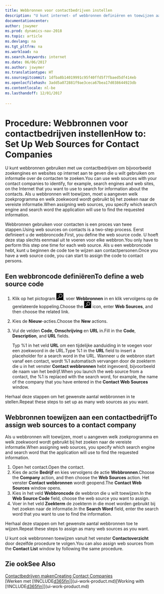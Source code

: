 ```yaml
---
title: Webbronnen voor contactbedrijven instellen
description: "U kunt internet- of webbronnen definiëren en toewijzen aan een contactbedrijf om te helpen aangeven hoe u informatie wilt zoeken over uw contacten."
documentationcenter: 
author: jswymer
ms.prod: dynamics-nav-2018
ms.topic: article
ms.devlang: na
ms.tgt_pltfrm: na
ms.workload: na
ms.search.keywords: internet
ms.date: 06/06/2017
ms.author: jswymer
ms.translationtype: HT
ms.sourcegitcommit: 1dfba8b14019991c95f40ffd5f7fbaed5df414eb
ms.openlocfilehash: 3add5a072881f9ae3ceca67bea17d038644923db
ms.contentlocale: nl-be
ms.lasthandoff: 12/01/2017

---
```

# <a name="how-to-set-up-web-sources-for-contact-companies"></a><span data-ttu-id="70bb0-103">Procedure: Webbronnen voor contactbedrijven instellen</span><span class="sxs-lookup"><span data-stu-id="70bb0-103">How to: Set Up Web Sources for Contact Companies</span></span>
<span data-ttu-id="70bb0-104">U kunt webbronnen gebruiken met uw contactbedrijven om bijvoorbeeld zoekengines en websites op internet aan te geven die u wilt gebruiken om informatie over de contacten te zoeken.</span><span class="sxs-lookup"><span data-stu-id="70bb0-104">You can use web sources with your contact companies to identify, for example, search engines and web sites, on the Internet that you want to use to search for information about the contacts.</span></span> <span data-ttu-id="70bb0-105">Als u webbronnen wilt toewijzen, moet u aangeven welk zoekprogramma en welk zoekwoord wordt gebruikt bij het zoeken naar de vereiste informatie.</span><span class="sxs-lookup"><span data-stu-id="70bb0-105">When assigning web sources, you specify which search engine and search word the application will use to find the requested information.</span></span>

<span data-ttu-id="70bb0-106">Webbronnen gebruiken voor contacten is een proces van twee stappen.</span><span class="sxs-lookup"><span data-stu-id="70bb0-106">Using web sources on contacts is a two-step process.</span></span> <span data-ttu-id="70bb0-107">Eerst definieert u de webbroncode.</span><span class="sxs-lookup"><span data-stu-id="70bb0-107">First, you define the web source code.</span></span> <span data-ttu-id="70bb0-108">U hoeft deze stap slechts eenmaal uit te voeren voor elke webbron.</span><span class="sxs-lookup"><span data-stu-id="70bb0-108">You only have to perform this step one time for each web source.</span></span> <span data-ttu-id="70bb0-109">Als u een webbroncode hebt, kunt u beginnen de code toe te wijzen aan contactpersonen.</span><span class="sxs-lookup"><span data-stu-id="70bb0-109">Once you have a web source code, you can start to assign the code to contact persons.</span></span>

## <a name="to-define-a-web-source-code"></a><span data-ttu-id="70bb0-110">Een webbroncode definiëren</span><span class="sxs-lookup"><span data-stu-id="70bb0-110">To define a web source code</span></span>
1. <span data-ttu-id="70bb0-111">Klik op het pictogram ![Zoeken naar pagina of rapport](media/ui-search/search_small.png "pictogram Zoeken naar pagina of rapport"), voer **Webbronnen** in en klik vervolgens op de gerelateerde koppeling.</span><span class="sxs-lookup"><span data-stu-id="70bb0-111">Choose the ![Search for Page or Report](media/ui-search/search_small.png "Search for Page or Report icon") icon, enter **Web Sources**, and then choose the related link.</span></span>
2. <span data-ttu-id="70bb0-112">Kies de **Nieuw**-acties.</span><span class="sxs-lookup"><span data-stu-id="70bb0-112">Choose the **New** actions.</span></span>
3. <span data-ttu-id="70bb0-113">Vul de velden **Code**, **Omschrijving** en **URL** in.</span><span class="sxs-lookup"><span data-stu-id="70bb0-113">Fill in the **Code**, **Description**, and **URL** fields.</span></span>

    <span data-ttu-id="70bb0-114">Typ %1 in het veld **URL** om een tijdelijke aanduiding in te voegen voor een zoekwoord in de URL.</span><span class="sxs-lookup"><span data-stu-id="70bb0-114">Type %1 in the **URL** field to insert a placeholder for a search word in the URL.</span></span> <span data-ttu-id="70bb0-115">Wanneer u de webbron start vanaf een contact, wordt %1 automatisch vervangen door de zoekterm die u in het venster **Contact webbronnen** hebt ingevoerd, bijvoorbeeld de naam van het bedrijf.</span><span class="sxs-lookup"><span data-stu-id="70bb0-115">When you launch the web source from a contact, the %1 is replaced with the search word, for example, the name of the company that you have entered in the **Contact Web Sources** window.</span></span>

<span data-ttu-id="70bb0-116">Herhaal deze stappen om het gewenste aantal webbronnen in te stellen.</span><span class="sxs-lookup"><span data-stu-id="70bb0-116">Repeat these steps to set up as many web sources as you want.</span></span>

## <a name="to-assign-web-sources-to-a-contact-company"></a><span data-ttu-id="70bb0-117">Webbronnen toewijzen aan een contactbedrijf</span><span class="sxs-lookup"><span data-stu-id="70bb0-117">To assign web sources to a contact company</span></span>
<span data-ttu-id="70bb0-118">Als u webbronnen wilt toewijzen, moet u aangeven welk zoekprogramma en welk zoekwoord wordt gebruikt bij het zoeken naar de vereiste informatie.</span><span class="sxs-lookup"><span data-stu-id="70bb0-118">When assigning web sources, you specify which search engine and search word that the application will use to find the requested information.</span></span>

1. <span data-ttu-id="70bb0-119">Open het contact.</span><span class="sxs-lookup"><span data-stu-id="70bb0-119">Open the contact.</span></span>
2. <span data-ttu-id="70bb0-120">Kies de actie **Bedrijf** en kies vervolgens de actie **Webbronnen**.</span><span class="sxs-lookup"><span data-stu-id="70bb0-120">Choose the **Company** action, and then choose the **Web Sources** action.</span></span> <span data-ttu-id="70bb0-121">Het venster **Contact webbronnen** wordt geopend.</span><span class="sxs-lookup"><span data-stu-id="70bb0-121">The **Contact Web Sources** window opens.</span></span>
3. <span data-ttu-id="70bb0-122">Kies in het veld **Webbroncode** de webbron die u wilt toewijzen.</span><span class="sxs-lookup"><span data-stu-id="70bb0-122">In the **Web Source Code** field, choose the web source you want to assign.</span></span>
4. <span data-ttu-id="70bb0-123">Voer in het veld **Zoekterm** de zoekterm in die moet worden gebruikt bij het zoeken naar de informatie.</span><span class="sxs-lookup"><span data-stu-id="70bb0-123">In the **Search Word** field, enter the search word that you want to use to find the information.</span></span>

<span data-ttu-id="70bb0-124">Herhaal deze stappen om het gewenste aantal webbronnen toe te wijzen.</span><span class="sxs-lookup"><span data-stu-id="70bb0-124">Repeat these steps to assign as many web sources as you want.</span></span>

<span data-ttu-id="70bb0-125">U kunt ook webbronnen toewijzen vanuit het venster **Contactoverzicht** door dezelfde procedure te volgen.</span><span class="sxs-lookup"><span data-stu-id="70bb0-125">You can also assign web sources from the **Contact List** window by following the same procedure.</span></span>

## <a name="see-also"></a><span data-ttu-id="70bb0-126">Zie ook</span><span class="sxs-lookup"><span data-stu-id="70bb0-126">See Also</span></span>
[<span data-ttu-id="70bb0-127">Contactbedrijven maken</span><span class="sxs-lookup"><span data-stu-id="70bb0-127">Creating Contact Companies</span></span>](marketing-create-contact-companies.md)  
<span data-ttu-id="70bb0-128">[Werken met [!INCLUDE[d365fin](includes/d365fin_md.md)]](ui-work-product.md)</span><span class="sxs-lookup"><span data-stu-id="70bb0-128">[Working with [!INCLUDE[d365fin](includes/d365fin_md.md)]](ui-work-product.md)</span></span>

